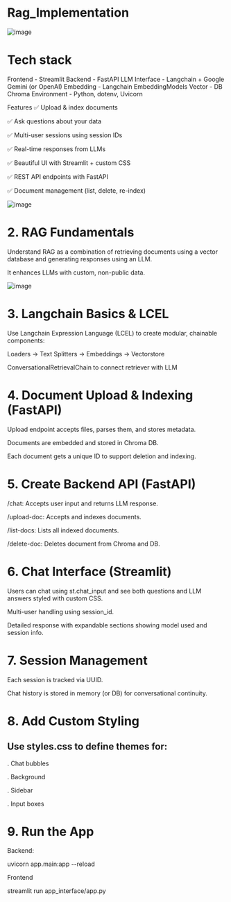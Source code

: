# Rag_Implementation
![image](https://github.com/user-attachments/assets/4842d56b-2773-4e7c-a79b-08bf6eb04254)

# Tech stack
Frontend	- Streamlit
Backend	- FastAPI
LLM Interface - 	Langchain + Google Gemini (or OpenAI)
Embedding - Langchain EmbeddingModels
Vector - DB	Chroma
Environment	- Python, dotenv, Uvicorn

Features
✅ Upload & index documents

✅ Ask questions about your data

✅ Multi-user sessions using session IDs

✅ Real-time responses from LLMs

✅ Beautiful UI with Streamlit + custom CSS

✅ REST API endpoints with FastAPI

✅ Document management (list, delete, re-index)

![image](https://github.com/user-attachments/assets/bc978f48-493f-4028-9e40-0f96bfdaf9d7)


# 2. RAG Fundamentals
Understand RAG as a combination of retrieving documents using a vector database and generating responses using an LLM.

It enhances LLMs with custom, non-public data.

![image](https://github.com/user-attachments/assets/eaf20e3e-9794-4594-bef4-5b114816a8d5)

# 3. Langchain Basics & LCEL
Use Langchain Expression Language (LCEL) to create modular, chainable components:

Loaders → Text Splitters → Embeddings → Vectorstore

ConversationalRetrievalChain to connect retriever with LLM

# 4. Document Upload & Indexing (FastAPI)
Upload endpoint accepts files, parses them, and stores metadata.

Documents are embedded and stored in Chroma DB.

Each document gets a unique ID to support deletion and indexing.

# 5. Create Backend API (FastAPI)
/chat: Accepts user input and returns LLM response.

/upload-doc: Accepts and indexes documents.

/list-docs: Lists all indexed documents.

/delete-doc: Deletes document from Chroma and DB.

# 6. Chat Interface (Streamlit)
Users can chat using st.chat_input and see both questions and LLM answers styled with custom CSS.

Multi-user handling using session_id.

Detailed response with expandable sections showing model used and session info.

# 7. Session Management
Each session is tracked via UUID.

Chat history is stored in memory (or DB) for conversational continuity.

# 8. Add Custom Styling
## Use styles.css to define themes for:

. Chat bubbles

. Background

. Sidebar

. Input boxes

# 9. Run the App
Backend:

uvicorn app.main:app --reload

Frontend

streamlit run app_interface/app.py
